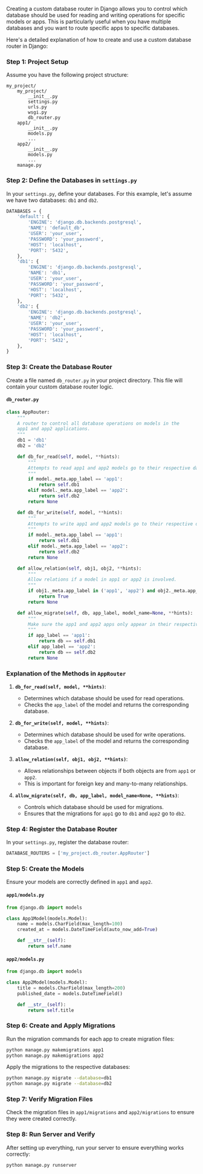 Creating a custom database router in Django allows you to control which database should be used for reading and writing operations for specific models or apps. This is particularly useful when you have multiple databases and you want to route specific apps to specific databases.

Here's a detailed explanation of how to create and use a custom database router in Django:

### Step 1: Project Setup

Assume you have the following project structure:

```
my_project/
    my_project/
        __init__.py
        settings.py
        urls.py
        wsgi.py
        db_router.py
    app1/
        __init__.py
        models.py
        ...
    app2/
        __init__.py
        models.py
        ...
    manage.py
```

### Step 2: Define the Databases in `settings.py`

In your `settings.py`, define your databases. For this example, let's assume we have two databases: `db1` and `db2`.

```python
DATABASES = {
    'default': {
        'ENGINE': 'django.db.backends.postgresql',
        'NAME': 'default_db',
        'USER': 'your_user',
        'PASSWORD': 'your_password',
        'HOST': 'localhost',
        'PORT': '5432',
    },
    'db1': {
        'ENGINE': 'django.db.backends.postgresql',
        'NAME': 'db1',
        'USER': 'your_user',
        'PASSWORD': 'your_password',
        'HOST': 'localhost',
        'PORT': '5432',
    },
    'db2': {
        'ENGINE': 'django.db.backends.postgresql',
        'NAME': 'db2',
        'USER': 'your_user',
        'PASSWORD': 'your_password',
        'HOST': 'localhost',
        'PORT': '5432',
    },
}
```

### Step 3: Create the Database Router

Create a file named `db_router.py` in your project directory. This file will contain your custom database router logic.

#### `db_router.py`

```python
class AppRouter:
    """
    A router to control all database operations on models in the
    app1 and app2 applications.
    """
    db1 = 'db1'
    db2 = 'db2'

    def db_for_read(self, model, **hints):
        """
        Attempts to read app1 and app2 models go to their respective databases.
        """
        if model._meta.app_label == 'app1':
            return self.db1
        elif model._meta.app_label == 'app2':
            return self.db2
        return None

    def db_for_write(self, model, **hints):
        """
        Attempts to write app1 and app2 models go to their respective databases.
        """
        if model._meta.app_label == 'app1':
            return self.db1
        elif model._meta.app_label == 'app2':
            return self.db2
        return None

    def allow_relation(self, obj1, obj2, **hints):
        """
        Allow relations if a model in app1 or app2 is involved.
        """
        if obj1._meta.app_label in ('app1', 'app2') and obj2._meta.app_label in ('app1', 'app2'):
            return True
        return None

    def allow_migrate(self, db, app_label, model_name=None, **hints):
        """
        Make sure the app1 and app2 apps only appear in their respective databases.
        """
        if app_label == 'app1':
            return db == self.db1
        elif app_label == 'app2':
            return db == self.db2
        return None
```

### Explanation of the Methods in `AppRouter`

1. **`db_for_read(self, model, **hints)`**:

   - Determines which database should be used for read operations.
   - Checks the `app_label` of the model and returns the corresponding database.
2. **`db_for_write(self, model, **hints)`**:

   - Determines which database should be used for write operations.
   - Checks the `app_label` of the model and returns the corresponding database.
3. **`allow_relation(self, obj1, obj2, **hints)`**:

   - Allows relationships between objects if both objects are from `app1` or `app2`.
   - This is important for foreign key and many-to-many relationships.
4. **`allow_migrate(self, db, app_label, model_name=None, **hints)`**:

   - Controls which database should be used for migrations.
   - Ensures that the migrations for `app1` go to `db1` and `app2` go to `db2`.

### Step 4: Register the Database Router

In your `settings.py`, register the database router:

```python
DATABASE_ROUTERS = ['my_project.db_router.AppRouter']
```

### Step 5: Create the Models

Ensure your models are correctly defined in `app1` and `app2`.

#### `app1/models.py`

```python
from django.db import models

class App1Model(models.Model):
    name = models.CharField(max_length=100)
    created_at = models.DateTimeField(auto_now_add=True)

    def __str__(self):
        return self.name
```

#### `app2/models.py`

```python
from django.db import models

class App2Model(models.Model):
    title = models.CharField(max_length=200)
    published_date = models.DateTimeField()

    def __str__(self):
        return self.title
```

### Step 6: Create and Apply Migrations

Run the migration commands for each app to create migration files:

```bash
python manage.py makemigrations app1
python manage.py makemigrations app2
```

Apply the migrations to the respective databases:

```bash
python manage.py migrate --database=db1
python manage.py migrate --database=db2
```

### Step 7: Verify Migration Files

Check the migration files in `app1/migrations` and `app2/migrations` to ensure they were created correctly.

### Step 8: Run Server and Verify

After setting up everything, run your server to ensure everything works correctly:

```bash
python manage.py runserver

```
